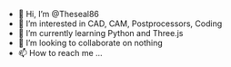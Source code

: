 - 👋 Hi, I’m @Theseal86
- 👀 I’m interested in CAD, CAM, Postprocessors, Coding
- 🌱 I’m currently learning Python and Three.js
- 💞️ I’m looking to collaborate on nothing
- 📫 How to reach me ...

<!---
tommagnusson86/tommagnusson86 is a ✨ special ✨ repository because its `README.md` (this file) appears on your GitHub profile.
You can click the Preview link to take a look at your changes.
--->
